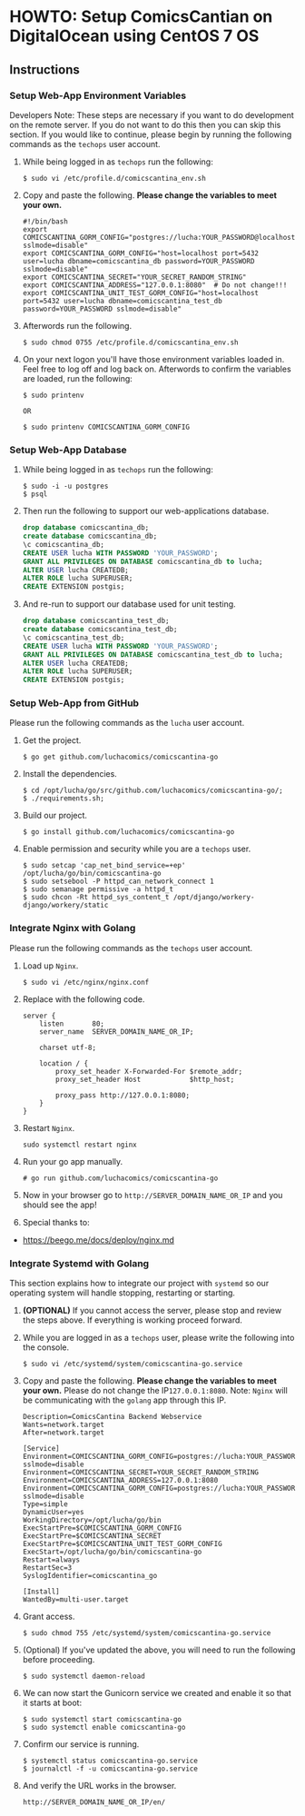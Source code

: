 # HOWTO: Setup ComicsCantian on DigitalOcean using CentOS 7 OS

## Instructions
### Setup Web-App Environment Variables
Developers Note: These steps are necessary if you want to do development on the remote server. If you do not want to do this then you can skip this section. If you would like to continue, please begin by running the following commands as the ``techops`` user account.

1. While being logged in as ``techops`` run the following:

    ```
    $ sudo vi /etc/profile.d/comicscantina_env.sh
    ```


2. Copy and paste the following. **Please change the variables to meet your own.**

    ```
    #!/bin/bash
    export COMICSCANTINA_GORM_CONFIG="postgres://lucha:YOUR_PASSWORD@localhost/comicscantina_db?sslmode=disable"
    export COMICSCANTINA_GORM_CONFIG="host=localhost port=5432 user=lucha dbname=comicscantina_db password=YOUR_PASSWORD sslmode=disable"
    export COMICSCANTINA_SECRET="YOUR_SECRET_RANDOM_STRING"
    export COMICSCANTINA_ADDRESS="127.0.0.1:8080"  # Do not change!!!
    export COMICSCANTINA_UNIT_TEST_GORM_CONFIG="host=localhost port=5432 user=lucha dbname=comicscantina_test_db password=YOUR_PASSWORD sslmode=disable"
    ```


3. Afterwords run the following.

    ```
    $ sudo chmod 0755 /etc/profile.d/comicscantina_env.sh
    ```


4. On your next logon you'll have those environment variables loaded in. Feel free to log off and log back on. Afterwords to confirm the variables are loaded, run the following:

    ```
    $ sudo printenv

    OR

    $ sudo printenv COMICSCANTINA_GORM_CONFIG
    ```


### Setup Web-App Database

1. While being logged in as ``techops`` run the following:

    ```
    $ sudo -i -u postgres
    $ psql
    ```


2. Then run the following to support our web-applications database.

    ```sql
    drop database comicscantina_db;
    create database comicscantina_db;
    \c comicscantina_db;
    CREATE USER lucha WITH PASSWORD 'YOUR_PASSWORD';
    GRANT ALL PRIVILEGES ON DATABASE comicscantina_db to lucha;
    ALTER USER lucha CREATEDB;
    ALTER ROLE lucha SUPERUSER;
    CREATE EXTENSION postgis;
    ```


3. And re-run to support our database used for unit testing.

    ```sql
    drop database comicscantina_test_db;
    create database comicscantina_test_db;
    \c comicscantina_test_db;
    CREATE USER lucha WITH PASSWORD 'YOUR_PASSWORD';
    GRANT ALL PRIVILEGES ON DATABASE comicscantina_test_db to lucha;
    ALTER USER lucha CREATEDB;
    ALTER ROLE lucha SUPERUSER;
    CREATE EXTENSION postgis;
    ```


### Setup Web-App from GitHub
Please run the following commands as the ``lucha`` user account.

1. Get the project.

    ```
    $ go get github.com/luchacomics/comicscantina-go
    ```


2. Install the dependencies.

    ```
    $ cd /opt/lucha/go/src/github.com/luchacomics/comicscantina-go/;
    $ ./requirements.sh;
    ```


3. Build our project.

   ```
   $ go install github.com/luchacomics/comicscantina-go
   ```


4. Enable permission and security while you are a ``techops`` user.

    ```
    $ sudo setcap 'cap_net_bind_service=+ep' /opt/lucha/go/bin/comicscantina-go
    $ sudo setsebool -P httpd_can_network_connect 1
    $ sudo semanage permissive -a httpd_t
    $ sudo chcon -Rt httpd_sys_content_t /opt/django/workery-django/workery/static
    ```


### Integrate Nginx with Golang
Please run the following commands as the ``techops`` user account.

1. Load up ``Nginx``.

   ```
   $ sudo vi /etc/nginx/nginx.conf
   ```


2. Replace with the following code.

    ```
    server {
        listen       80;
        server_name  SERVER_DOMAIN_NAME_OR_IP;

        charset utf-8;

        location / {
            proxy_set_header X-Forwarded-For $remote_addr;
            proxy_set_header Host            $http_host;

            proxy_pass http://127.0.0.1:8080;
        }
    }
    ```


3. Restart ``Nginx``.

    ```
    sudo systemctl restart nginx
    ```


4. Run your go app manually.

    ```
    # go run github.com/luchacomics/comicscantina-go
    ```


5. Now in your browser go to ``http://SERVER_DOMAIN_NAME_OR_IP`` and you should see the app!


6. Special thanks to:

  * https://beego.me/docs/deploy/nginx.md


### Integrate Systemd with Golang

This section explains how to integrate our project with ``systemd`` so our operating system will handle stopping, restarting or starting.

1. **(OPTIONAL)** If you cannot access the server, please stop and review the steps above. If everything is working proceed forward.


2. While you are logged in as a ``techops`` user, please write the following into the console.

    ```
    $ sudo vi /etc/systemd/system/comicscantina-go.service
    ```


3. Copy and paste the following. **Please change the variables to meet your own.** Please do not change the IP``127.0.0.1:8080``. Note: ``Nginx`` will be communicating with the ``golang`` app through this IP.

    ```
    Description=ComicsCantina Backend Webservice
    Wants=network.target
    After=network.target

    [Service]
    Environment=COMICSCANTINA_GORM_CONFIG=postgres://lucha:YOUR_PASSWORD@localhost/comicscantina_db?sslmode=disable
    Environment=COMICSCANTINA_SECRET=YOUR_SECRET_RANDOM_STRING
    Environment=COMICSCANTINA_ADDRESS=127.0.0.1:8080
    Environment=COMICSCANTINA_GORM_CONFIG=postgres://lucha:YOUR_PASSWORD@localhost/comicscantina_test_db?sslmode=disable
    Type=simple
    DynamicUser=yes
    WorkingDirectory=/opt/lucha/go/bin
    ExecStartPre=$COMICSCANTINA_GORM_CONFIG
    ExecStartPre=$COMICSCANTINA_SECRET
    ExecStartPre=$COMICSCANTINA_UNIT_TEST_GORM_CONFIG
    ExecStart=/opt/lucha/go/bin/comicscantina-go
    Restart=always
    RestartSec=3
    SyslogIdentifier=comicscantina_go

    [Install]
    WantedBy=multi-user.target
    ```


4. Grant access.

   ```
   $ sudo chmod 755 /etc/systemd/system/comicscantina-go.service
   ```


5. (Optional) If you've updated the above, you will need to run the following before proceeding.

    ```
    $ sudo systemctl daemon-reload
    ```


6. We can now start the Gunicorn service we created and enable it so that it starts at boot:

    ```
    $ sudo systemctl start comicscantina-go
    $ sudo systemctl enable comicscantina-go
    ```


7. Confirm our service is running.

    ```
    $ systemctl status comicscantina-go.service
    $ journalctl -f -u comicscantina-go.service
    ```


8. And verify the URL works in the browser.

    ```text
    http://SERVER_DOMAIN_NAME_OR_IP/en/
    ```
